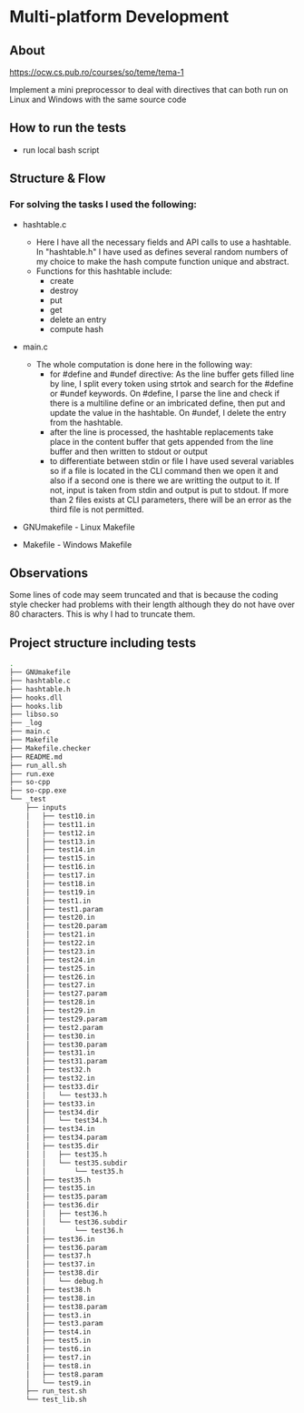 # Multi-platform Development 

## About

https://ocw.cs.pub.ro/courses/so/teme/tema-1

Implement a mini preprocessor to deal with directives that can both run on Linux and
Windows with the same source code

## How to run the tests

- run local bash script

## Structure & Flow

### For solving the tasks I used the following:

- hashtable.c
    - Here I have all the necessary fields and API calls to use a hashtable. In "hashtable.h" I have used as defines
    several random numbers of my choice to make the hash compute function unique and abstract.
    - Functions for this hashtable include:
        - create
        - destroy
        - put
        - get
        - delete an entry
        - compute hash

- main.c
    - The whole computation is done here in the following way:
        - for #define and #undef directive: As the line buffer gets filled line by line, I split every token
        using strtok and search for the #define or #undef keywords. On #define, I parse the line and check if
        there is a multiline define or an imbricated define, then put and update the value in the hashtable.
        On #undef, I delete the entry from the hashtable.
        - after the line is processed, the hashtable replacements take place in the content buffer that gets
        appended from the line buffer and then written to stdout or output
        - to differentiate between stdin or file I have used several variables so if a file is located in the
        CLI command then we open it and also if a second one is there we are writting the output to it. If not,
        input is taken from stdin and output is put to stdout. If more than 2 files exists at CLI parameters,
        there will be an error as the third file is not permitted.

- GNUmakefile - Linux Makefile

- Makefile - Windows Makefile

## Observations

Some lines of code may seem truncated and that is because the coding style checker had problems with their length
although they do not have over 80 characters. This is why I had to truncate them.

## Project structure including tests
```bash
.
├── GNUmakefile
├── hashtable.c
├── hashtable.h
├── hooks.dll
├── hooks.lib
├── libso.so
├── _log
├── main.c
├── Makefile
├── Makefile.checker
├── README.md
├── run_all.sh
├── run.exe
├── so-cpp
├── so-cpp.exe
└── _test
    ├── inputs
    │   ├── test10.in
    │   ├── test11.in
    │   ├── test12.in
    │   ├── test13.in
    │   ├── test14.in
    │   ├── test15.in
    │   ├── test16.in
    │   ├── test17.in
    │   ├── test18.in
    │   ├── test19.in
    │   ├── test1.in
    │   ├── test1.param
    │   ├── test20.in
    │   ├── test20.param
    │   ├── test21.in
    │   ├── test22.in
    │   ├── test23.in
    │   ├── test24.in
    │   ├── test25.in
    │   ├── test26.in
    │   ├── test27.in
    │   ├── test27.param
    │   ├── test28.in
    │   ├── test29.in
    │   ├── test29.param
    │   ├── test2.param
    │   ├── test30.in
    │   ├── test30.param
    │   ├── test31.in
    │   ├── test31.param
    │   ├── test32.h
    │   ├── test32.in
    │   ├── test33.dir
    │   │   └── test33.h
    │   ├── test33.in
    │   ├── test34.dir
    │   │   └── test34.h
    │   ├── test34.in
    │   ├── test34.param
    │   ├── test35.dir
    │   │   ├── test35.h
    │   │   └── test35.subdir
    │   │       └── test35.h
    │   ├── test35.h
    │   ├── test35.in
    │   ├── test35.param
    │   ├── test36.dir
    │   │   ├── test36.h
    │   │   └── test36.subdir
    │   │       └── test36.h
    │   ├── test36.in
    │   ├── test36.param
    │   ├── test37.h
    │   ├── test37.in
    │   ├── test38.dir
    │   │   └── debug.h
    │   ├── test38.h
    │   ├── test38.in
    │   ├── test38.param
    │   ├── test3.in
    │   ├── test3.param
    │   ├── test4.in
    │   ├── test5.in
    │   ├── test6.in
    │   ├── test7.in
    │   ├── test8.in
    │   ├── test8.param
    │   └── test9.in
    ├── run_test.sh
    └── test_lib.sh

```

